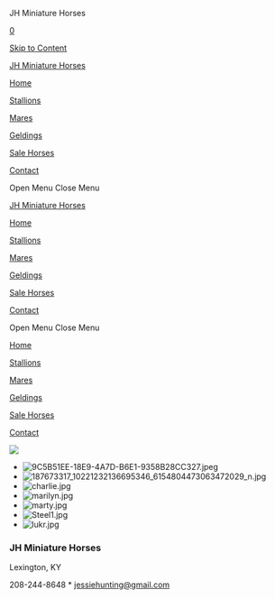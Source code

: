 JH Miniature Horses



[0](/cart)

[Skip to Content](#page)


[JH Miniature Horses](/)

[Home](/)

[Stallions](/stallions)

[Mares](/mares)

[Geldings](/geldings)

[Sale Horses](/sale-horses)

[Contact](/contact)



Open Menu
Close Menu

[JH Miniature Horses](/)

[Home](/)

[Stallions](/stallions)

[Mares](/mares)

[Geldings](/geldings)

[Sale Horses](/sale-horses)

[Contact](/contact)



Open Menu
Close Menu

[Home](/)

[Stallions](/stallions)

[Mares](/mares)

[Geldings](/geldings)

[Sale Horses](/sale-horses)

[Contact](/contact)



![](https://images.squarespace-cdn.com/content/v1/5fa6bd065b3b175c6eb73214/ef44f3c9-c3f7-4960-ab69-4dacf9bf810e/44D25BF9-B27E-4C3D-9220-1A7198973454.jpeg)

* ![9C5B51EE-18E9-4A7D-B6E1-9358B28CC327.jpeg]()
* ![187673317_10221232136695346_6154804473063472029_n.jpg]()
* ![charlie.jpg]()
* ![marilyn.jpg]()
* ![marty.jpg]()
* ![Steel1.jpg]()
* ![lukr.jpg]()



### JH Miniature Horses

Lexington, KY

208-244-8648 \* jessiehunting@gmail.com